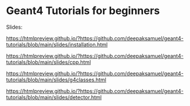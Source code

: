 # Geant4 Tutorials for beginners

Slides:


https://htmlpreview.github.io/?https://github.com/deepaksamuel/geant4-tutorials/blob/main/slides/installation.html


https://htmlpreview.github.io/?https://github.com/deepaksamuel/geant4-tutorials/blob/main/slides/cpp.html

https://htmlpreview.github.io/?https://github.com/deepaksamuel/geant4-tutorials/blob/main/slides/g4classes.html


https://htmlpreview.github.io/?https://github.com/deepaksamuel/geant4-tutorials/blob/main/slides/detector.html